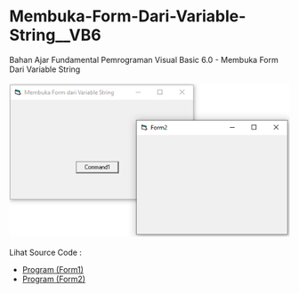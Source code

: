 # Membuka-Form-Dari-Variable-String__VB6
Bahan Ajar Fundamental Pemrograman Visual Basic 6.0 - Membuka Form Dari Variable String<br><br>
<img src="https://github.com/RizkyKhapidsyah/Membuka-Form-Dari-Variable-String__VB6/blob/master/result/001.PNG"><br><br>
Lihat Source Code : <br>
- <a href="https://github.com/RizkyKhapidsyah/Membuka-Form-Dari-Variable-String__VB6/blob/master/Form1.frm">Program (Form1)</a>
- <a href="https://github.com/RizkyKhapidsyah/Membuka-Form-Dari-Variable-String__VB6/blob/master/Form2.frm">Program (Form2)</a>

